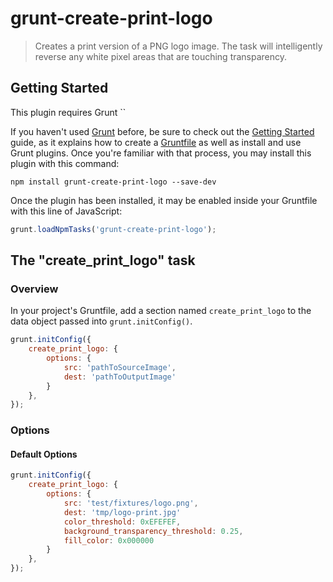 # grunt-create-print-logo

> Creates a print version of a PNG logo image. The task will intelligently reverse any white pixel areas that are touching transparency.

## Getting Started
This plugin requires Grunt ``

If you haven't used [Grunt](http://gruntjs.com/) before, be sure to check out the [Getting Started](http://gruntjs.com/getting-started) guide, as it explains how to create a [Gruntfile](http://gruntjs.com/sample-gruntfile) as well as install and use Grunt plugins. Once you're familiar with that process, you may install this plugin with this command:

```shell
npm install grunt-create-print-logo --save-dev
```

Once the plugin has been installed, it may be enabled inside your Gruntfile with this line of JavaScript:

```js
grunt.loadNpmTasks('grunt-create-print-logo');
```

## The "create_print_logo" task

### Overview
In your project's Gruntfile, add a section named `create_print_logo` to the data object passed into `grunt.initConfig()`.

```js
grunt.initConfig({
	create_print_logo: {
		options: {
			src: 'pathToSourceImage',
			dest: 'pathToOutputImage'
		}
	},
});
```

### Options

#### Default Options

```js
grunt.initConfig({
	create_print_logo: {
		options: {
			src: 'test/fixtures/logo.png',
			dest: 'tmp/logo-print.jpg'
			color_threshold: 0xEFEFEF,
			background_transparency_threshold: 0.25,
			fill_color: 0x000000
		}
	},
});
```